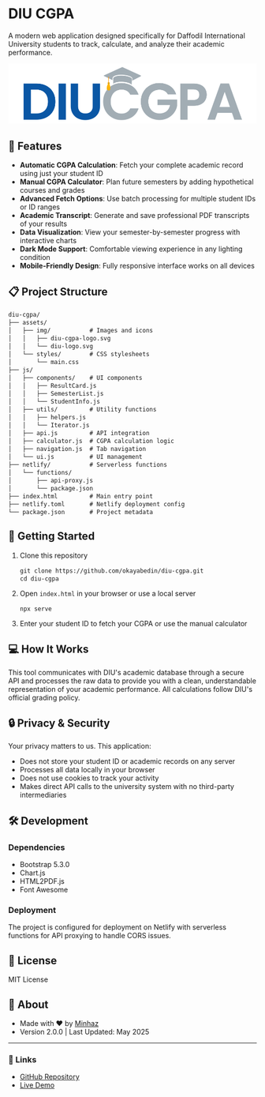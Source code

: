 # DIU CGPA

A modern web application designed specifically for Daffodil International University students to track, calculate, and analyze their academic performance.

![DIU CGPA Logo](assets/img/diu-cgpa-logo.svg)

## 🚀 Features

- **Automatic CGPA Calculation**: Fetch your complete academic record using just your student ID
- **Manual CGPA Calculator**: Plan future semesters by adding hypothetical courses and grades
- **Advanced Fetch Options**: Use batch processing for multiple student IDs or ID ranges
- **Academic Transcript**: Generate and save professional PDF transcripts of your results
- **Data Visualization**: View your semester-by-semester progress with interactive charts
- **Dark Mode Support**: Comfortable viewing experience in any lighting condition
- **Mobile-Friendly Design**: Fully responsive interface works on all devices

## 📋 Project Structure

```
diu-cgpa/
├── assets/
│   ├── img/           # Images and icons
│   │   ├── diu-cgpa-logo.svg
│   │   └── diu-logo.svg
│   └── styles/        # CSS stylesheets
│       └── main.css
├── js/
│   ├── components/    # UI components
│   │   ├── ResultCard.js
│   │   ├── SemesterList.js
│   │   └── StudentInfo.js
│   ├── utils/         # Utility functions
│   │   ├── helpers.js
│   │   └── Iterator.js
│   ├── api.js         # API integration
│   ├── calculator.js  # CGPA calculation logic
│   ├── navigation.js  # Tab navigation
│   └── ui.js          # UI management
├── netlify/           # Serverless functions
│   └── functions/
│       ├── api-proxy.js
│       └── package.json
├── index.html         # Main entry point
├── netlify.toml       # Netlify deployment config
└── package.json       # Project metadata
```

## 🔧 Getting Started

1. Clone this repository
   ```
   git clone https://github.com/okayabedin/diu-cgpa.git
   cd diu-cgpa
   ```

2. Open `index.html` in your browser or use a local server
   ```
   npx serve
   ```

3. Enter your student ID to fetch your CGPA or use the manual calculator

## 💻 How It Works

This tool communicates with DIU's academic database through a secure API and processes the raw data to provide you with a clean, understandable representation of your academic performance. All calculations follow DIU's official grading policy.

## 🔒 Privacy & Security

Your privacy matters to us. This application:
- Does not store your student ID or academic records on any server
- Processes all data locally in your browser
- Does not use cookies to track your activity
- Makes direct API calls to the university system with no third-party intermediaries

## 🛠 Development

### Dependencies

- Bootstrap 5.3.0
- Chart.js
- HTML2PDF.js
- Font Awesome

### Deployment

The project is configured for deployment on Netlify with serverless functions for API proxying to handle CORS issues.

## 📄 License

MIT License

## 🙏 About

- Made with ❤️ by [Minhaz](https://bio.link/minhazabedin)
- Version 2.0.0 | Last Updated: May 2025

---

### 🔗 Links
- [GitHub Repository](https://github.com/okayabedin/diu-cgpa)
- [Live Demo](https://diucgpa.netlify.app)
